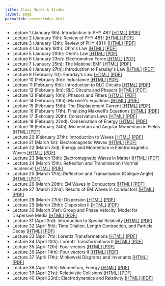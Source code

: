 ```yaml
---
title: Class Notes & Slides
layout: page
permalink: notes/index.html
---
```


* Lecture 1 (January 9th): Introduction to PHY 482 [[HTML]](./01-slides.html) [[PDF]](./01-slides.pdf)
* Lecture 2 (January 11th): Review of PHY 481 I [[HTML]](./02-slides.html) [[PDF]](./02-slides.pdf)
* Lecture 3 (January 13th): Review of PHY 481 II [[HTML]](./03-slides.html) [[PDF]](./03-slides.pdf)
* Lecture 4 (January 18th): Ohm's Law [[HTML]](./04-slides.html) [[PDF]](./04-slides.pdf)
* Lecture 5 (January 20th): Ohm's Law [[HTML]](./05-slides.html) [[PDF]](./05-slides.pdf)
* Lecture 6 (January 23rd): Electromotive Force [[HTML]](./06-slides.html) [[PDF]](./06-slides.pdf)
* Lecture 7 (January 25th): The Motional EMF [[HTML]](./07-slides.html) [[PDF]](./07-slides.pdf)
* Lecture 8 (January 27th): Introduction to Faraday's Law [[HTML]](./08-slides.html) [[PDF]](./08-slides.pdf)
* Lecture 9 (February 1st): Faraday's Law [[HTML]](./09-slides.html) [[PDF]](./09-slides.pdf)
* Lecture 10 (February 3rd): Inductance [[HTML]](./10-slides.html) [[PDF]](./10-slides.pdf)
* Lecture 11 (February 6th): Introduction to RLC Circuits [[HTML]](./11-slides.html) [[PDF]](./11-slides.pdf)
* Lecture 12 (February 8th): RLC Circuits and Phasors [[HTML]](./12-slides.html) [[PDF]](./12-slides.pdf)
* Lecture 13 (February 10th): Phasors and Filters [[HTML]](./13-slides.html) [[PDF]](./13-slides.pdf)
* Lecture 14 (February 13th): Maxwell's Equations [[HTML]](./14-slides.html) [[PDF]](./14-slides.pdf)
* Lecture 15 (February 15th): The Displacement Current [[HTML]](./15-slides.html) [[PDF]](./15-slides.pdf)
* Lecture 16 (February 17th): Finalizing Maxwell's Equations [[HTML]](./16-slides.html) [[PDF]](./16-slides.pdf)
* Lecture 17 (February 20th): Conservation Laws [[HTML]](./17-slides.html) [[PDF]](./17-slides.pdf)
* Lecture 18 (February 22nd): Conservation of Energy [[HTML]](./18-slides.html) [[PDF]](./18-slides.pdf)
* Lecture 19 (February 24th): Momentum and Angular Momentum in Fields [[HTML]](./19-slides.html) [[PDF]](./19-slides.pdf)
* Lecture 20 (February 27th): Introduction to Waves [[HTML]](./20-slides.html) [[PDF]](./20-slides.pdf)
* Lecture 21 (March 1st): Electromagnetic Waves [[HTML]](./21-slides.html) [[PDF]](./21-slides.pdf)
* Lecture 22 (March 3rd): Energy and Momentum in Electromagnetic Waves [[HTML]](./22-slides.html) [[PDF]](./22-slides.pdf)
* Lecture 23 (March 13th): Electromagnetic Waves in Matter [[HTML]](./23-slides.html) [[PDF]](./23-slides.pdf)
* Lecture 24 (March 15th): Reflection and Transmission (Normal Incidence) [[HTML]](./24-slides.html) [[PDF]](./24-slides.pdf)
* Lecture 25 (March 17th): Reflection and Transmission (Oblique Angle) [[HTML]](./25-slides.html) [[PDF]](./25-slides.pdf)
* Lecture 26 (March 20th): EM Waves in Conductors [[HTML]](./26-slides.html) [[PDF]](./26-slides.pdf)
* Lecture 27 (March 22nd): Results of EM Waves in Conductors [[HTML]](./27-slides.html) [[PDF]](./26-slides.pdf)
* Lecture 28 (March 27th): Dispersion [[HTML]](./28-slides.html) [[PDF]](./28-slides.pdf)
* Lecture 29 (March 29th): Dispersion II [[HTML]](./29-slides.html) [[PDF]](./29-slides.pdf)
* Lecture 30 (March 31st): Group and Phase Velocity, Model for Dispersive Media [[HTML]](./30-slides.html) [[PDF]](./30-slides.pdf)
* Lecture 31 (April 3rd): Introduction to Special Relativity [[HTML]](./31-slides.html) [[PDF]](./31-slides.pdf)
* Lecture 32 (April 5th): Time Dilation, Length Contraction, and Particle Decay [[HTML]](./32-slides.html) [[PDF]](./32-slides.pdf)
* Lecture 33 (April 7th): Lorentz Transformations [[HTML]](./33-slides.html) [[PDF]](./33-slides.pdf)
* Lecture 34 (April 10th): Lorentz Transformations II [[HTML]](./34-slides.html) [[PDF]](./34-slides.pdf)
* Lecture 35 (April 12th): Four vectors [[HTML]](./35-slides.html) [[PDF]](./35-slides.pdf)
* Lecture 36 (April 14th): Four vectors II [[HTML]](./36-slides.html) [[PDF]](./36-slides.pdf)
* Lecture 37 (April 17th): Minkowski Diagrams and Invariants [[HTML]](./37-slides.html) [[PDF]](./37-slides.pdf)
* Lecture 38 (April 19th): Momentum, Energy [[HTML]](./38-slides.html) [[PDF]](./38-slides.pdf)
* Lecture 39 (April 21st): Relativistic Collisions [[HTML]](./39-slides.html) [[PDF]](./39-slides.pdf)
* Lecture 40 (April 23rd): Electrodynamics and Relativity [[HTML]](./40-slides.html) [[PDF]](./40-slides.pdf)
